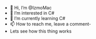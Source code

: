 - 👋 Hi, I’m @IzmoMac
- 👀 I’m interested in C#
- 🌱 I’m currently learning C#
- 📫 How to reach me, leave a comment-
- Lets see how this thing works

<!---
IzmoMac/IzmoMac is a ✨ special ✨ repository because its `README.md` (this file) appears on your GitHub profile.
You can click the Preview link to take a look at your changes.
--->
